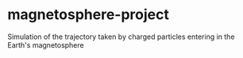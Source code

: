 # magnetosphere-project
Simulation of the trajectory taken by charged particles entering in the Earth's magnetosphere

